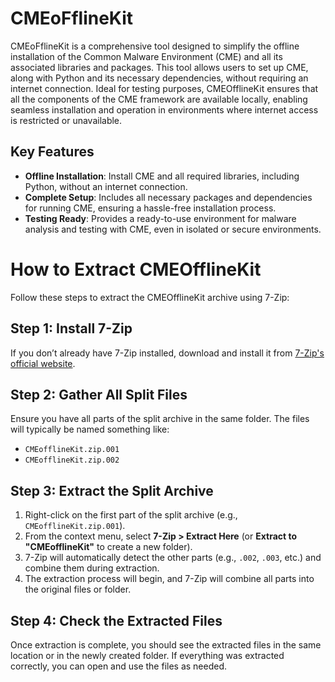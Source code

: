 # CMEoFflineKit

CMEoFflineKit is a comprehensive tool designed to simplify the offline installation of the Common Malware Environment (CME) and all its associated libraries and packages. This tool allows users to set up CME, along with Python and its necessary dependencies, without requiring an internet connection. Ideal for testing purposes, CMEOfflineKit ensures that all the components of the CME framework are available locally, enabling seamless installation and operation in environments where internet access is restricted or unavailable.

## Key Features

- **Offline Installation**: Install CME and all required libraries, including Python, without an internet connection.
- **Complete Setup**: Includes all necessary packages and dependencies for running CME, ensuring a hassle-free installation process.
- **Testing Ready**: Provides a ready-to-use environment for malware analysis and testing with CME, even in isolated or secure environments.


# How to Extract CMEOfflineKit

Follow these steps to extract the CMEOfflineKit archive using 7-Zip:

## Step 1: Install 7-Zip
If you don’t already have 7-Zip installed, download and install it from [7-Zip's official website](https://www.7-zip.org/).

## Step 2: Gather All Split Files
Ensure you have all parts of the split archive in the same folder. The files will typically be named something like:
- `CMEofflineKit.zip.001`
- `CMEofflineKit.zip.002`

## Step 3: Extract the Split Archive
1. Right-click on the first part of the split archive (e.g., `CMEofflineKit.zip.001`).
2. From the context menu, select **7-Zip > Extract Here** (or **Extract to "CMEofflineKit"** to create a new folder).
3. 7-Zip will automatically detect the other parts (e.g., `.002`, `.003`, etc.) and combine them during extraction.
4. The extraction process will begin, and 7-Zip will combine all parts into the original files or folder.

## Step 4: Check the Extracted Files
Once extraction is complete, you should see the extracted files in the same location or in the newly created folder. If everything was extracted correctly, you can open and use the files as needed.

